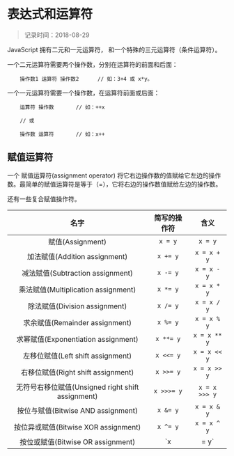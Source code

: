 # 表达式和运算符
> 记录时间：2018-08-29

JavaScript 拥有二元和一元运算符， 和一个特殊的三元运算符（条件运算符）。

一个二元运算符需要两个操作数，分别在运算符的前面和后面：
```
    操作数1 运算符 操作数2      // 如：3+4 或 x*y。
```

一个一元运算符需要一个操作数，在运算符前面或后面：
```
    运算符 操作数       // 如：++x

    // 或

    操作数 运算符       // 如：x++
```



## 赋值运算符
一个 赋值运算符(assignment operator) 将它右边操作数的值赋给它左边的操作数。最简单的赋值运算符是等于（=），它将右边的操作数值赋给左边的操作数。

还有一些复合赋值操作符。

| 名字 | 简写的操作符 | 含义 |
| :---: | :---: | :---: |
| 赋值(Assignment) | `x = y` | `x = y` |
| 加法赋值(Addition assignment) | `x += y` | `x = x + y` |
| 减法赋值(Subtraction assignment) | `x -= y` | `x = x - y` |
| 乘法赋值(Multiplication assignment) |	`x *= y` | `x = x * y` |
| 除法赋值(Division assignment) | `x /= y` | `x = x / y` |
| 求余赋值(Remainder assignment) | `x %= y` | `x = x % y` |
| 求幂赋值(Exponentiation assignment) |	`x **= y` | `x = x ** y` |
| 左移位赋值(Left shift assignment) | `x <<= y` | `x = x << y` |
| 右移位赋值(Right shift assignment) | `x >>= y` | `x = x >> y` |
| 无符号右移位赋值(Unsigned right shift assignment) | `x >>>= y` | `x = x >>> y` |
| 按位与赋值(Bitwise AND assignment) | `x &= y` | `x = x & y` |
| 按位异或赋值(Bitwise XOR assignment) | `x ^= y` | `x = x ^ y` |
| 按位或赋值(Bitwise OR assignment) | `x |= y` | `x = x | y` |

